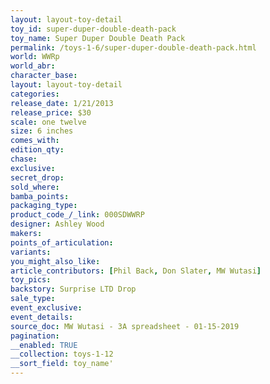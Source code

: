 ```yaml
---
layout: layout-toy-detail 
toy_id: super-duper-double-death-pack
toy_name: Super Duper Double Death Pack
permalink: /toys-1-6/super-duper-double-death-pack.html
world: WWRp
world_abr: 
character_base: 
layout: layout-toy-detail
categories: 
release_date: 1/21/2013
release_price: $30 
scale: one twelve
size: 6 inches
comes_with: 
edition_qty: 
chase: 
exclusive: 
secret_drop: 
sold_where: 
bamba_points: 
packaging_type: 
product_code_/_link: 000SDWWRP
designer: Ashley Wood
makers: 
points_of_articulation: 
variants: 
you_might_also_like: 
article_contributors: [Phil Back, Don Slater, MW Wutasi]
toy_pics: 
backstory: Surprise LTD Drop
sale_type: 
event_exclusive: 
event_details: 
source_doc: MW Wutasi - 3A spreadsheet - 01-15-2019
pagination: 
__enabled: TRUE
__collection: toys-1-12
__sort_field: toy_name'
---
```

